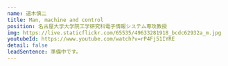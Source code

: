 ```yaml
---
name: 道木慎二
title: Man, machine and control 
position: 名古屋大学大学院工学研究科電子情報システム専攻教授
img: https://live.staticflickr.com/65535/49633281918_bcdc62932a_m.jpg
youtubeId: https://www.youtube.com/watch?v=rP4Fj51IYRE
detail: false
leadSentence: 準備中です。
---
```

